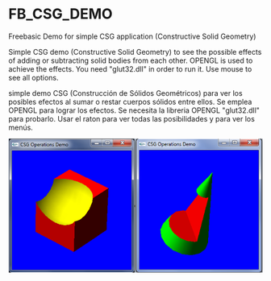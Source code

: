 # FB_CSG_DEMO
Freebasic Demo for simple CSG application (Constructive Solid Geometry)

Simple CSG demo (Constructive Solid Geometry) to see the possible effects of adding or subtracting solid bodies from each other. 
OPENGL is used to achieve the effects.
You need "glut32.dll" in order to run it.
Use mouse to see all options.

simple demo CSG (Construcción de Sólidos Geométricos) para ver los posibles efectos al sumar o restar cuerpos sólidos entre ellos. Se emplea OPENGL para lograr los efectos.
Se necesita la libreria OPENGL "glut32.dll" para probarlo.
Usar el raton para ver todas las posibilidades y para ver los menús.

![Imagen ejemplo_csg_fb.png](https://github.com/jepalza/FB_CSG_DEMO/blob/main/ejemplo_csg_fb.png)
